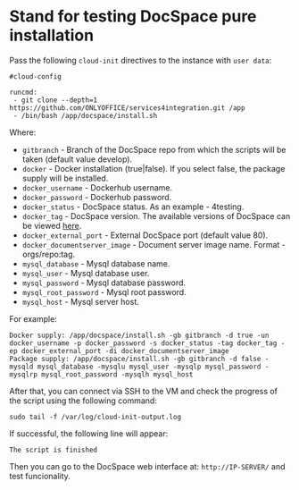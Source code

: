 # Stand for testing DocSpace pure installation

Pass the following `cloud-init` directives to the instance with `user data`:
```
#cloud-config

runcmd:
 - git clone --depth=1 https://github.com/ONLYOFFICE/services4integration.git /app
 - /bin/bash /app/docspace/install.sh 
```

Where:
 - `gitbranch` - Branch of the DocSpace repo from which the scripts will be taken (default value develop).
 - `docker` - Docker installation (true|false). If you select false, the package supply will be installed.
 - `docker_username` - Dockerhub username.
 - `docker_password` - Dockerhub password.
 - `docker_status` - DocSpace status. As an example - 4testing.
 - `docker_tag` - DocSpace version. The available versions of DocSpace can be viewed [here](https://hub.docker.com/repository/docker/onlyoffice/4testing-docspace-proxy/tags).
 - `docker_external_port` - External DocSpace port (default value 80).
 - `docker_documentserver_image` - Document server image name. Format - orgs/repo:tag.
 - `mysql_database` - Mysql database name.
 - `mysql_user` - Mysql database user.
 - `mysql_password` - Mysql database password.
 - `mysql_root_password` - Mysql root password.
 - `mysql_host` - Mysql server host.

For example:
```
Docker supply: /app/docspace/install.sh -gb gitbranch -d true -un docker_username -p docker_password -s docker_status -tag docker_tag -ep docker_external_port -di docker_documentserver_image 
Package supply: /app/docspace/install.sh -gb gitbranch -d false -mysqld mysql_database -mysqlu mysql_user -mysqlp mysql_password -mysqlrp mysql_root_password -mysqlh mysql_host
```

After that, you can connect via SSH to the VM and check the progress of the script using the following command:
```
sudo tail -f /var/log/cloud-init-output.log
```

If successful, the following line will appear:
``` 
The script is finished
```
Then you can go to the DocSpace web interface at: `http://IP-SERVER/` and test funcionality.
